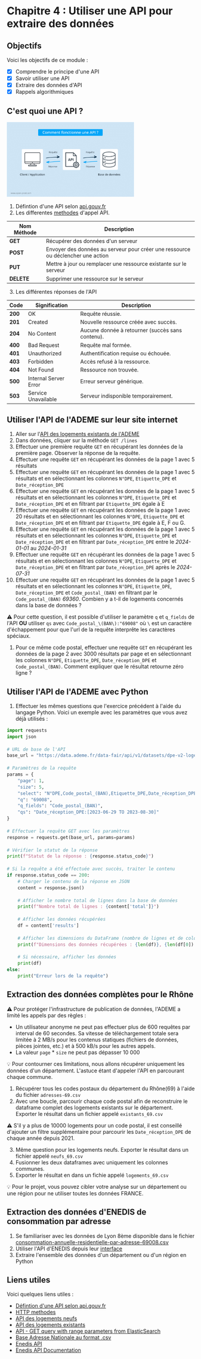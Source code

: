 # Chapitre 4 : Utiliser une API pour extraire des données

## Objectifs

Voici les objectifs de ce module :
- [x] Comprendre le principe d'une API
- [x] Savoir utiliser une API
- [x] Extraire des données d'API
- [x] Rappels algorithmiques

## C'est quoi une API ?

<img src="./img/visuel-api.png" alt="" style="height: 200px;">

1. Défintion d'une API selon [api.gouv.fr](https://api.gouv.fr/guides/api-definition)
2. Les differentes [methodes](https://blog.postman.com/what-are-http-methods/) d'appel API.

| **Nom Méthode** | Description |
|------------------|-------------|
| **GET** | Récupérer des données d'un serveur | 
| **POST** |Envoyer des données au serveur pour créer une ressource ou déclencher une action | 
| **PUT** | Mettre à jour ou remplacer une ressource existante sur le serveur | 
| **DELETE** | Supprimer une ressource sur le serveur | 

3. Les différentes réponses de l'API
   
| **Code** | **Signification**                     | **Description**                                |
|----------|---------------------------------------|------------------------------------------------|
| **200**  | OK                                    | Requête réussie.                               |
| **201**  | Created                               | Nouvelle ressource créée avec succès.          |
| **204**  | No Content                            | Aucune donnée à retourner (succès sans contenu).|
| **400**  | Bad Request                           | Requête mal formée.                            |
| **401**  | Unauthorized                          | Authentification requise ou échouée.           |
| **403**  | Forbidden                             | Accès refusé à la ressource.                   |
| **404**  | Not Found                             | Ressource non trouvée.                         |
| **500**  | Internal Server Error                 | Erreur serveur générique.                      |
| **503**  | Service Unavailable                   | Serveur indisponible temporairement.           |


## Utiliser l'API de l'ADEME sur leur site internet

1. Aller sur l'[API des logements existants de l'ADEME](https://data.ademe.fr/datasets/dpe-v2-logements-existants/api-doc)
2. Dans données, cliquer sur la méthode `GET /lines`
3. Effectuer une première requête `GET` en récupérant les données de la première page. Observer la réponse de la requête.
4. Effectuer une requête `GET` en récupérant les données de la page 1 avec 5 résultats
5. Effectuer une requête `GET` en récupérant les données de la page 1 avec 5 résultats et en sélectionnant les colonnes `N°DPE`,  `Etiquette_DPE` et `Date_réception_DPE`
6. Effectuer une requête `GET` en récupérant les données de la page 1 avec 5 résultats et en sélectionnant  les colonnes `N°DPE`,  `Etiquette_DPE` et `Date_réception_DPE` et en filtrant par  `Etiquette_DPE` égale à E
7. Effectuer une requête `GET` en récupérant les données de la page 1 avec 20 résultats et en sélectionnant  les colonnes `N°DPE`,  `Etiquette_DPE` et `Date_réception_DPE` et en filtrant par  `Etiquette_DPE` égale à E, F ou G.
8. Effectuer une requête `GET` en récupérant les données de la page 1 avec 5 résultats et en sélectionnant  les colonnes `N°DPE`,  `Etiquette_DPE` et `Date_réception_DPE` et en filtrant par  `Date_réception_DPE` entre le *2024-01-01* au *2024-01-31*
9. Effectuer une requête `GET` en récupérant les données de la page 1 avec 5 résultats et en sélectionnant  les colonnes `N°DPE`,  `Etiquette_DPE` et `Date_réception_DPE` et en filtrant par  `Date_réception_DPE` après le *2024-07-31*
10. Effectuer une requête `GET` en récupérant les données de la page 1 avec 5 résultats et en sélectionnant  les colonnes `N°DPE`,  `Etiquette_DPE`, `Date_réception_DPE` et `Code_postal_(BAN)` en filtrant par le `Code_postal_(BAN)` *69360*. Combien y a t-il de logements concernés dans la base de données ?

:warning: Pour cette question, il est possible d'utiliser le paramètre `q` et `q_fields` de l'API **OU** utiliser `qs` avec `Code_postal_\(BAN\):"69008"` où `\` est un caractère d'échappement pour que l'url de la requête interprête les caractères spéciaux.

1.  Pour ce même code postal, effectuer une requête `GET` en récupérant les données de la page 2 avec 3000 résultats par page et en sélectionnant  les colonnes `N°DPE`,  `Etiquette_DPE`, `Date_réception_DPE` et `Code_postal_(BAN)`. Comment expliquer que le résultat retourne zéro ligne ? 


## Utiliser l'API de l'ADEME avec Python

1. Effectuer les mêmes questions que l'exercice précédent à l'aide du langage Python. Voici un exemple avec les paramètres que vous avez déjà utilisés : 

```python
import requests
import json

# URL de base de l'API
base_url = "https://data.ademe.fr/data-fair/api/v1/datasets/dpe-v2-logements-existants/lines"

# Paramètres de la requête
params = {
    "page": 1,
    "size": 5,
    "select": "N°DPE,Code_postal_(BAN),Etiquette_DPE,Date_réception_DPE",
    "q": "69008",
    "q_fields": "Code_postal_(BAN)",
    "qs": "Date_réception_DPE:[2023-06-29 TO 2023-08-30]"
}

# Effectuer la requête GET avec les paramètres
response = requests.get(base_url, params=params)

# Vérifier le statut de la réponse
print(f"Statut de la réponse : {response.status_code}")

# Si la requête a été effectuée avec succès, traiter le contenu
if response.status_code == 200:
    # Charger le contenu de la réponse en JSON
    content = response.json()
    
    # Afficher le nombre total de lignes dans la base de données
    print(f"Nombre total de lignes : {content['total']}")
    
    # Afficher les données récupérées
    df = content['results']
    
    # Afficher les dimensions du DataFrame (nombre de lignes et de colonnes)
    print(f"Dimensions des données récupérées : {len(df)}, {len(df[0]) if df else 0}")
    
    # Si nécessaire, afficher les données
    print(df)
else:
    print("Erreur lors de la requête")
```

## Extraction des données complètes pour le Rhône

:warning: Pour protéger l'infrastructure de publication de données, l'ADEME a limité les appels par des règles  :

-  Un utilisateur anonyme ne peut pas effectuer plus de 600 requêtes par interval de 60 secondes. Sa vitesse de téléchargement totale sera limitée à 2 MB/s pour les contenus statiques (fichiers de données, pièces jointes, etc.) et à 500 kB/s pour les autres appels.
-  La valeur `page` * `size` ne peut pas dépasser 10 000

:bulb: Pour contourner ces limitations, nous allons récupérer uniquement les données d'un département. L'astuce étant d'appeler l'API en parcourant chaque commune.

1. Récupérer tous les codes postaux du département du Rhône(69) à l'aide du fichier `adresses-69.csv`
2. Avec une boucle, parcourir chaque code postal afin de reconstruire le dataframe complet des logements existants sur le département. Exporter le résultat dans un fichier appelé `existants_69.csv`

:warning: S'il y a plus de 10000 logements pour un code postal, il est conseillé d'ajouter un filtre supplémentaire pour parcourir les `Date_réception_DPE` de chaque année depuis 2021.

3. Même question pour les logements neufs. Exporter le résultat dans un fichier appelé `neufs_69.csv`
4. Fusionner les deux dataframes avec uniquement les colonnes communes.
5. Exporter le résultat en dans un fichie appelé `logements_69.csv`

:bulb: Pour le projet, vous pouvez cibler votre analyse sur un département ou une région pour ne utiliser toutes les données FRANCE.

## Extraction des données d'ENEDIS de consommation par adresse

1. Se familiariser avec les données de Lyon 8ème disponible dans le fichier [consommation-annuelle-residentielle-par-adresse-69008.csv](./data/consommation-annuelle-residentielle-par-adresse-69008.csv)
2. Utiliser l'API d'ENEDIS depuis leur [interface](https://data.enedis.fr/explore/dataset/consommation-annuelle-residentielle-par-adresse/api/)
3. Extraire l'ensemble des données d'un département ou d'un région en Python


## Liens utiles

Voici quelques liens utiles :

- [Défintion d'une API selon api.gouv.fr](https://api.gouv.fr/guides/api-definition)
- [HTTP methodes](https://blog.postman.com/what-are-http-methods/)
- [API des logements neufs](https://data.ademe.fr/datasets/dpe-v2-logements-neufs/api-doc)
- [API des logements existants](https://data.ademe.fr/datasets/dpe-v2-logements-existants/api-doc)
- [API - GET query with range parameters from ElasticSearch](https://www.elastic.co/guide/en/elasticsearch/reference/current/query-dsl-query-string-query.html#_ranges)
- [Base Adresse Nationale au format .csv](https://adresse.data.gouv.fr/donnees-nationales)
- [Enedis API](https://data.enedis.fr/explore/dataset/consommation-annuelle-residentielle-par-adresse/api/)
- [Enedis API Documentation](https://help.opendatasoft.com/apis/ods-explore-v2/#section/Opendatasoft-Query-Language-(ODSQL)/Language-elements)